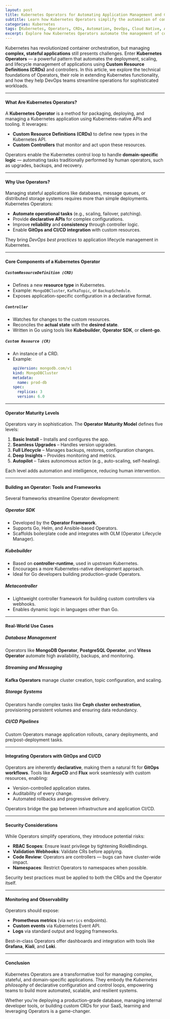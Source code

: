 ```yaml
---
layout: post
title: Kubernetes Operators for Automating Application Management and Custom Resources
subtitle: Learn how Kubernetes Operators simplify the automation of complex applications and extend Kubernetes with custom resources
categories: Kubernetes
tags: [Kubernetes, Operators, CRDs, Automation, DevOps, Cloud Native, Application Management, Custom Resources]
excerpt: Explore how Kubernetes Operators automate the management of complex, stateful applications using custom resources and controllers, enabling DevOps teams to build resilient cloud-native systems.
---
```

Kubernetes has revolutionized container orchestration, but managing **complex, stateful applications** still presents challenges. Enter **Kubernetes Operators** — a powerful pattern that automates the deployment, scaling, and lifecycle management of applications using **Custom Resource Definitions (CRDs)** and controllers. In this article, we explore the technical foundations of Operators, their role in extending Kubernetes functionality, and how they help DevOps teams streamline operations for sophisticated workloads.

---

#### What Are Kubernetes Operators?

A **Kubernetes Operator** is a method for packaging, deploying, and managing a Kubernetes application using Kubernetes-native APIs and tooling. It leverages:

- **Custom Resource Definitions (CRDs)** to define new types in the Kubernetes API.
- **Custom Controllers** that monitor and act upon these resources.

Operators enable the Kubernetes control loop to handle **domain-specific logic** — automating tasks traditionally performed by human operators, such as upgrades, backups, and recovery.

---

#### Why Use Operators?

Managing stateful applications like databases, message queues, or distributed storage systems requires more than simple deployments. Kubernetes Operators:

- **Automate operational tasks** (e.g., scaling, failover, patching).
- Provide **declarative APIs** for complex configurations.
- Improve **reliability** and **consistency** through controller logic.
- Enable **GitOps and CI/CD integration** with custom resources.

They bring *DevOps best practices* to application lifecycle management in Kubernetes.

---

#### Core Components of a Kubernetes Operator

##### `CustomResourceDefinition (CRD)`

- Defines a new **resource type** in Kubernetes.
- Example: `MongoDBCluster`, `KafkaTopic`, or `BackupSchedule`.
- Exposes application-specific configuration in a declarative format.

##### `Controller`

- Watches for changes to the custom resources.
- Reconciles the **actual state** with the **desired state**.
- Written in Go using tools like **Kubebuilder**, **Operator SDK**, or **client-go**.

##### `Custom Resource (CR)`

- An instance of a CRD.
- Example:
  ```yaml
  apiVersion: mongodb.com/v1
  kind: MongoDBCluster
  metadata:
    name: prod-db
  spec:
    replicas: 3
    version: 6.0
  ```

---

#### Operator Maturity Levels

Operators vary in sophistication. The **Operator Maturity Model** defines five levels:

1. **Basic Install** – Installs and configures the app.
2. **Seamless Upgrades** – Handles version upgrades.
3. **Full Lifecycle** – Manages backups, restores, configuration changes.
4. **Deep Insights** – Provides monitoring and metrics.
5. **Autopilot** – Takes autonomous action (e.g., auto-scaling, self-healing).

Each level adds automation and intelligence, reducing human intervention.

---

#### Building an Operator: Tools and Frameworks

Several frameworks streamline Operator development:

##### **Operator SDK**

- Developed by the **Operator Framework**.
- Supports Go, Helm, and Ansible-based Operators.
- Scaffolds boilerplate code and integrates with OLM (Operator Lifecycle Manager).

##### **Kubebuilder**

- Based on **controller-runtime**, used in upstream Kubernetes.
- Encourages a more Kubernetes-native development approach.
- Ideal for Go developers building production-grade Operators.

##### **Metacontroller**

- Lightweight controller framework for building custom controllers via webhooks.
- Enables dynamic logic in languages other than Go.

---

#### Real-World Use Cases

##### **Database Management**

Operators like **MongoDB Operator**, **PostgreSQL Operator**, and **Vitess Operator** automate high availability, backups, and monitoring.

##### **Streaming and Messaging**

**Kafka Operators** manage cluster creation, topic configuration, and scaling.

##### **Storage Systems**

Operators handle complex tasks like **Ceph cluster orchestration**, provisioning persistent volumes and ensuring data redundancy.

##### **CI/CD Pipelines**

Custom Operators manage application rollouts, canary deployments, and pre/post-deployment tasks.

---

#### Integrating Operators with GitOps and CI/CD

Operators are inherently **declarative**, making them a natural fit for **GitOps workflows**. Tools like **ArgoCD** and **Flux** work seamlessly with custom resources, enabling:

- Version-controlled application states.
- Auditability of every change.
- Automated rollbacks and progressive delivery.

Operators bridge the gap between infrastructure and application CI/CD.

---

#### Security Considerations

While Operators simplify operations, they introduce potential risks:

- **RBAC Scopes**: Ensure least privilege by tightening RoleBindings.
- **Validation Webhooks**: Validate CRs before applying.
- **Code Review**: Operators are controllers — bugs can have cluster-wide impact.
- **Namespaces**: Restrict Operators to namespaces when possible.

Security best practices must be applied to both the CRDs and the Operator itself.

---

#### Monitoring and Observability

Operators should expose:

- **Prometheus metrics** (via `metrics` endpoints).
- **Custom events** via Kubernetes Event API.
- **Logs** via standard output and logging frameworks.

Best-in-class Operators offer dashboards and integration with tools like **Grafana**, **Kiali**, and **Loki**.

---

#### Conclusion

Kubernetes Operators are a transformative tool for managing complex, stateful, and domain-specific applications. They embody the *Kubernetes philosophy* of declarative configuration and control loops, empowering teams to build more automated, scalable, and resilient systems.

Whether you're deploying a production-grade database, managing internal developer tools, or building custom CRDs for your SaaS, learning and leveraging Operators is a game-changer.

